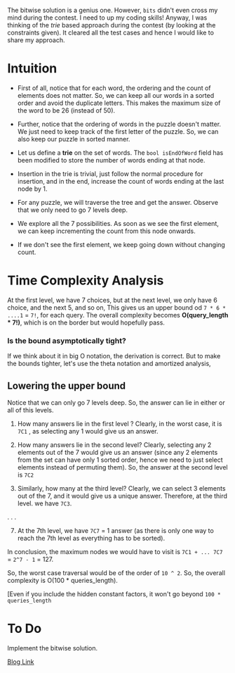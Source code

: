 The bitwise solution is a genius one. However, `bits` didn't even cross my mind during the contest. I need to up my coding skills!
Anyway, I was thinking of the *trie* based approach during the contest (by looking at the constraints given). It cleared all the test cases and hence I would like to share my approach.
# Intuition
* First of all, notice that for each word, the ordering and the count of elements does not matter. So, we can keep all our words in a sorted order and avoid the duplicate letters. This makes the maximum size of the word to be 26 (instead of 50). 

* Further, notice that the ordering of words in the puzzle doesn't matter. We just need to keep track of the first letter of the puzzle.  So, we can also keep our puzzle in sorted manner.

* Let us define a **trie** on the set of words. The `bool isEndOfWord` field has been modified to store the number of words ending at that node. 

* Insertion in the trie is trivial, just follow the normal procedure for insertion, and in the end, increase the count of words ending at the last node by 1. 

* For any puzzle, we will traverse the tree and get the answer. Observe that we only need to go 7 levels deep. 

* We explore all the 7 possibilities. As soon as we see the first element, we can keep incrementing the count from this node onwards. 

* If we don't see the first element, we keep going down without changing count.


# Time Complexity Analysis
At the first level, we have 7 choices, but at the next level, we only have 6 choice, and the next 5, and so on, This gives us an upper bound od `7 * 6 * ....1` = `7!`,  for each query. The overall complexity becomes **O(query_length * 7!)**, which is on the border but would hopefully pass.

### Is the bound asymptotically tight?
If we think about it in big O notation, the derivation is correct. But to make the bounds tighter, let's use the theta notation and amortized analysis,

## Lowering the upper bound
Notice that we can only go 7 levels deep. So, the answer can lie in either or all of this levels.

1) How many answers lie in the first level ? Clearly, in the worst case, it is `7C1` , as selecting any 1 would give us an answer.

2) How many answers lie in the second level? Clearly, selecting any 2 elements out of the 7 would give us an answer (since any 2 elements from the set can have only 1 sorted order, hence we need to just select elements instead of permuting them). So, the answer at the second level is `7C2`

3) Similarly, how many at the third level? Clearly, we can select 3 elements out of the 7, and it would give us a unique answer. Therefore, at the third level. we have `7C3`.

.
.
.

7) At the 7th level, we have `7C7` = 1 answer (as there is only one way to reach the 7th level as everything has to be sorted).


In conclusion, the maximum nodes we would have to visit is `7C1 + ... 7C7` = `2^7 - 1` = 127.

So, the worst case traversal would be of the order of `10 ^ 2`. So, the overall complexity is O(100 * queries_length). 

[Even if you include the hidden constant factors, it won't go beyond `100 * queries_length`


# To Do
Implement the bitwise solution.   


[Blog Link](https://leetcode.com/problems/number-of-valid-words-for-each-puzzle/discuss/371876/Detailed-Explanation-using-Trie-O(word_length-%2B-100*puzzle_length))
